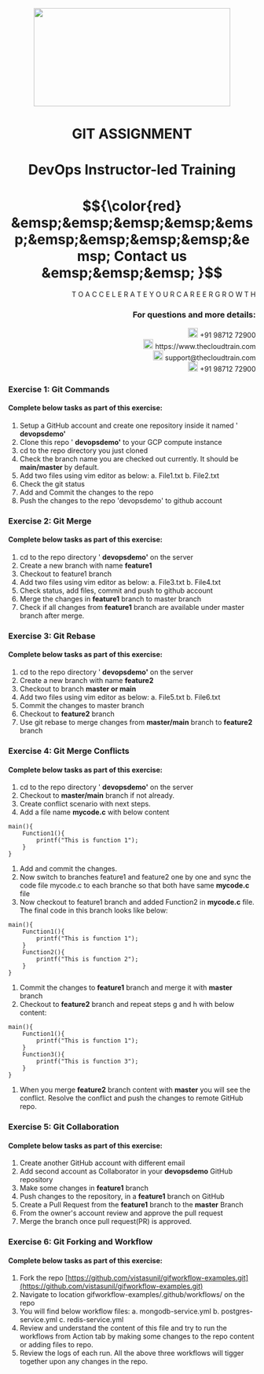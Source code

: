 <div align="center">
<img src=https://static.wixstatic.com/media/1c706c_a5df0ad56f894928bf858a74ba744b32~mv2.png/v1/fit/w_2500,h_1330,al_c/1c706c_a5df0ad56f894928bf858a74ba744b32~mv2.png width="400" height="200">
 </div>

# <div align="center"> GIT ASSIGNMENT </p>

# <div align="center"> DevOps Instructor-led Training </div>

# $${\color{red} &emsp;&emsp;&emsp;&emsp;&emsp;&emsp;&emsp;&emsp;&emsp;&emsp; Contact us &emsp;&emsp;&emsp; }$$

<div align="right"> T O A C C E L E R A T E Y O U R C A R E E R G R O W T H </div>

### <div align="right"> For questions and more details: </div>

<div align="right"> <img src=https://w7.pngwing.com/pngs/759/922/png-transparent-telephone-logo-iphone-telephone-call-smartphone-phone-electronics-text-trademark-thumbnail.png width="20" height="20"> +91 98712 72900 </div>

<div align="right"> <img src=https://pbs.twimg.com/profile_images/1450734615946219520/jmBHQRRa_400x400.jpg width="20" height="20"> https://www.thecloudtrain.com </div>

<div align="right"> <img src=https://icons.iconarchive.com/icons/martz90/circle/512/email-icon.png width="20" height="20"> support@thecloudtrain.com </div>

<div align="right"> <img src=https://png.pngtree.com/png-vector/20221018/ourmid/pngtree-whatsapp-icon-png-image_6315990.png width="20" height="20"> +91 98712 72900 </div>

### Exercise 1: Git Commands

#### Complete below tasks as part of this exercise:

1. Setup a GitHub account and create one repository inside it named ' **devopsdemo'**
2. Clone this repo ' **devopsdemo'** to your GCP compute instance
3. cd to the repo directory you just cloned
4. Check the branch name you are checked out currently. It should be **main/master** by default.
5. Add two files using vim editor as below:
  a. File1.txt
  b. File2.txt
6. Check the git status
7. Add and Commit the changes to the repo
8. Push the changes to the repo 'devopsdemo' to github account

### Exercise 2: Git Merge

#### Complete below tasks as part of this exercise:

1. cd to the repo directory ' **devopsdemo'** on the server
2. Create a new branch with name **feature1**
3. Checkout to feature1 branch
4. Add two files using vim editor as below:
  a. File3.txt
  b. File4.txt
5. Check status, add files, commit and push to github account
6. Merge the changes in **feature1** branch to master branch
7. Check if all changes from **feature1** branch are available under master branch after merge.

### Exercise 3: Git Rebase

#### Complete below tasks as part of this exercise:

1. cd to the repo directory ' **devopsdemo'** on the server
2. Create a new branch with name **feature2**
3. Checkout to branch **master or main**
4. Add two files using vim editor as below:
  a. File5.txt
  b. File6.txt
5. Commit the changes to master branch
6. Checkout to **feature2** branch
7. Use git rebase to merge changes from **master/main** branch to **feature2** branch

### Exercise 4: Git Merge Conflicts

#### Complete below tasks as part of this exercise:

1. cd to the repo directory ' **devopsdemo'** on the server
2. Checkout to **master/main** branch if not already.
3. Create conflict scenario with next steps.
4. Add a file name **mycode.c** with below content

```
main(){
    Function1(){
        printf("This is function 1");
    }
}
```

1. Add and commit the changes.
2. Now switch to branches feature1 and feature2 one by one and sync the code file mycode.c to each branche so that both have same **mycode.c** file
3. Now checkout to feature1 branch and added Function2 in **mycode.c** file. The final code in this branch looks like below:

```
main(){
    Function1(){
        printf("This is function 1");
    }
    Function2(){
        printf("This is function 2");
    }    
}
```

1. Commit the changes to **feature1** branch and merge it with **master** branch
2. Checkout to **feature2** branch and repeat steps g and h with below content:

```
main(){
    Function1(){
        printf("This is function 1");
    }
    Function3(){
        printf("This is function 3");
    }    
}
```

1. When you merge **feature2** branch content with **master** you will see the conflict. Resolve the conflict and push the changes to remote GitHub repo.

### Exercise 5: Git Collaboration

#### Complete below tasks as part of this exercise:

1. Create another GitHub account with different email
2. Add second account as Collaborator in your **devopsdemo** GitHub repository
3. Make some changes in **feature1** branch
4. Push changes to the repository, in a **feature1** branch on GitHub
5. Create a Pull Request from the **feature1** branch to the **master** Branch
6. From the owner's account review and approve the pull request
7. Merge the branch once pull request(PR) is approved.

### Exercise 6: Git Forking and Workflow

#### Complete below tasks as part of this exercise:

1. Fork the repo [https://github.com/vistasunil/gifworkflow-examples.git](https://github.com/vistasunil/gifworkflow-examples.git)
2. Navigate to location gifworkflow-examples/.github/workflows/ on the repo
3. You will find below workflow files:
  a. mongodb-service.yml
  b. postgres-service.yml
  c. redis-service.yml
4. Review and understand the content of this file and try to run the workflows from Action tab by making some changes to the repo content or adding files to repo.
5. Review the logs of each run. All the above three workflows will tigger together upon any changes in the repo.
